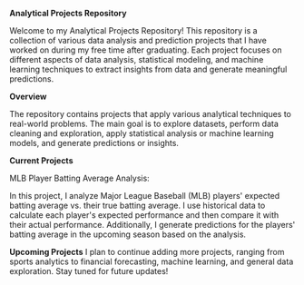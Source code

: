 **Analytical Projects Repository**

Welcome to my Analytical Projects Repository! This repository is a collection of various data analysis and prediction projects that I have worked on during my free time after graduating. Each project focuses on different aspects of data analysis, statistical modeling, and machine learning techniques to extract insights from data and generate meaningful predictions.


**Overview**

The repository contains projects that apply various analytical techniques to real-world problems. The main goal is to explore datasets, perform data cleaning and exploration, apply statistical analysis or machine learning models, and generate predictions or insights.


**Current Projects**

MLB Player Batting Average Analysis:

In this project, I analyze Major League Baseball (MLB) players' expected batting average vs. their true batting average. I use historical data to calculate each player's expected performance and then compare it with their actual performance. Additionally, I generate predictions for the players' batting average in the upcoming season based on the analysis.


**Upcoming Projects**
I plan to continue adding more projects, ranging from sports analytics to financial forecasting, machine learning, and general data exploration. Stay tuned for future updates!
